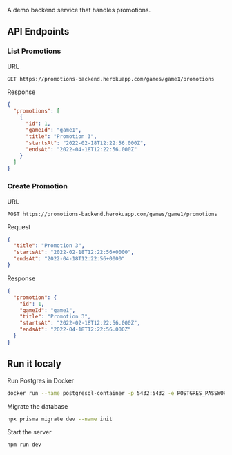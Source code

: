 A demo backend service that handles promotions.

## API Endpoints

### List Promotions

URL 

```
GET https://promotions-backend.herokuapp.com/games/game1/promotions
```

Response

```json
{
  "promotions": [
    {
      "id": 1,
      "gameId": "game1",
      "title": "Promotion 3",
      "startsAt": "2022-02-18T12:22:56.000Z",
      "endsAt": "2022-04-18T12:22:56.000Z"
    }
  ]
}
```

### Create Promotion


URL 

```
POST https://promotions-backend.herokuapp.com/games/game1/promotions
```

Request

```json
{
  "title": "Promotion 3",
  "startsAt": "2022-02-18T12:22:56+0000",
  "endsAt": "2022-04-18T12:22:56+0000"
}
```

Response

```json
{
  "promotion": {
    "id": 1,
    "gameId": "game1",
    "title": "Promotion 3",
    "startsAt": "2022-02-18T12:22:56.000Z",
    "endsAt": "2022-04-18T12:22:56.000Z"
  }
}
```

## Run it localy

Run Postgres in Docker

```sh
docker run --name postgresql-container -p 5432:5432 -e POSTGRES_PASSWORD=foobar123 -d postgres
```

Migrate the database

```sh
npx prisma migrate dev --name init
```

Start the server

```sh
npm run dev
```
